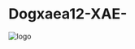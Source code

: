 # Dogxaea12-XAE-
![logo](https://user-images.githubusercontent.com/53212931/116573817-c2fccc80-a92a-11eb-9c8b-273585bcde57.png)
